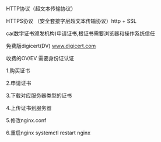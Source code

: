 HTTP协议（超文本传输协议）

HTTPS协议 （安全套接字层超文本传输协议）http + SSL

ca(数字证书颁发机构)申请证书,根证书需要浏览器和操作系统信任

免费版digicert(DV)  www.digicert.com 

收费的OV/EV 需要身份证认证

1.购买证书

2.申请证书

3.下载对应服务器类型的证书

4.上传证书到服务器

5.修改nginx.conf

6.重启nginx  systemctl restart nginx